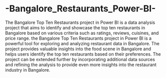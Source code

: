 # -Bangalore_Restaurants_Power-BI-
The Bangalore Top Ten Restaurants project in Power BI is a data analysis project that aims to identify and showcase the top ten restaurants in Bangalore based on various criteria such as ratings, reviews, cuisines, and price range.
the Bangalore Top Ten Restaurants project in Power BI is a powerful tool for exploring and analyzing restaurant data in Bangalore. The project provides valuable insights into the food scene in Bangalore and helps users identify the top ten restaurants based on their preferences. The project can be extended further by incorporating additional data sources and refining the analysis to provide even more insights into the restaurant industry in Bangalore.
